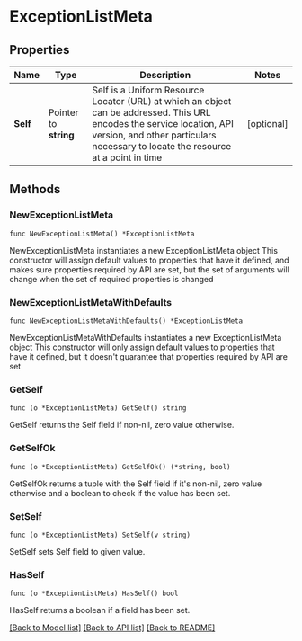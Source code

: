 # ExceptionListMeta

## Properties

Name | Type | Description | Notes
------------ | ------------- | ------------- | -------------
**Self** | Pointer to **string** | Self is a Uniform Resource Locator (URL) at which an object can be addressed. This URL encodes the service location, API version, and other particulars necessary to locate the resource at a point in time | [optional] 

## Methods

### NewExceptionListMeta

`func NewExceptionListMeta() *ExceptionListMeta`

NewExceptionListMeta instantiates a new ExceptionListMeta object
This constructor will assign default values to properties that have it defined,
and makes sure properties required by API are set, but the set of arguments
will change when the set of required properties is changed

### NewExceptionListMetaWithDefaults

`func NewExceptionListMetaWithDefaults() *ExceptionListMeta`

NewExceptionListMetaWithDefaults instantiates a new ExceptionListMeta object
This constructor will only assign default values to properties that have it defined,
but it doesn't guarantee that properties required by API are set

### GetSelf

`func (o *ExceptionListMeta) GetSelf() string`

GetSelf returns the Self field if non-nil, zero value otherwise.

### GetSelfOk

`func (o *ExceptionListMeta) GetSelfOk() (*string, bool)`

GetSelfOk returns a tuple with the Self field if it's non-nil, zero value otherwise
and a boolean to check if the value has been set.

### SetSelf

`func (o *ExceptionListMeta) SetSelf(v string)`

SetSelf sets Self field to given value.

### HasSelf

`func (o *ExceptionListMeta) HasSelf() bool`

HasSelf returns a boolean if a field has been set.


[[Back to Model list]](../README.md#documentation-for-models) [[Back to API list]](../README.md#documentation-for-api-endpoints) [[Back to README]](../README.md)


